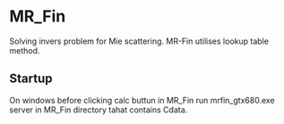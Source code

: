 # MR_Fin
Solving invers problem for Mie scattering.
MR-Fin utilises lookup table method.

## Startup
On windows before clicking calc buttun in MR_Fin run mrfin_gtx680.exe server in MR_Fin directory tahat contains Cdata.
